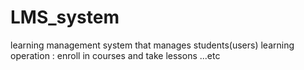 # LMS_system
learning management system that manages students(users) learning operation : enroll in courses and take lessons ...etc
